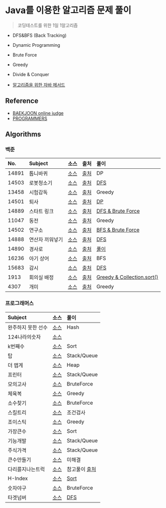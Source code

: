 # Java를 이용한 알고리즘 문제 풀이
> 코딩테스트를 위한 1일 1알고리즘

- DFS&BFS (Back Tracking)
- Dynamic Programming
- Brute Force
- Greedy
- Divide & Conquer

- [알고리즘을 위한 자바 메서드](https://github.com/gaki2745/Algorithm-with-Java/tree/master/JavaCollectionFramework)

## Reference

* [BAEKJOON online judge](https://www.acmicpc.net)
* [PROGRAMMERS](https://programmers.co.kr)


## Algorithms


### 백준

|No.|Subject|소스|출처|풀이|
|:---|:---|:---|:---|:---|
|14891|톱니바퀴|[소스](https://github.com/gaki2745/Algorithm-with-Java/blob/master/BaekJoon_14891/src/BaekJoon_14891.java)|[출처](https://www.acmicpc.net/problem/14891)|DP|
|14503|로봇청소기|[소스](https://github.com/gaki2745/Algorithm-with-Java/blob/master/BaekJoon_14503/src/Main.java)|[출처](https://www.acmicpc.net/problem/14503)|[DFS](https://github.com/gaki2745/Algorithm-with-Java/tree/master/BaekJoon_14503/src)|
|13458|시험감독|[소스](https://github.com/gaki2745/Algorithm-with-Java/blob/master/BaekJoon_13458/src/Main.java)|[출처](https://www.acmicpc.net/problem/13458)|Greedy|
|14501|퇴사|[소스](https://github.com/gaki2745/Algorithm-with-Java/blob/master/BaekJoon_14501/src/Main.java)|[출처](https://www.acmicpc.net/problem/14501)|[DP](https://github.com/gaki2745/Algorithm-with-Java/tree/master/BaekJoon_14501)|
|14889|스타트 링크|[소스](https://github.com/gaki2745/Algorithm-with-Java/blob/master/BaekJoon_14889/src/Main.java)|[출처](https://www.acmicpc.net/problem/14889)|[DFS & Brute Force](https://github.com/gaki2745/Algorithm-with-Java/tree/master/BaekJoon_14889)|
|11047|동전|[소스](https://github.com/gaki2745/Algorithm-with-Java/blob/master/BaekJoon_11047/src/Main.java)|[출처](https://www.acmicpc.net/problem/11047)|Greedy|
|14502|연구소|[소스](https://github.com/gaki2745/Algorithm-with-Java/blob/master/BaekJoon_14502/src/Main.java)|[출처](https://www.acmicpc.net/problem/14502)|[BFS & Brute Force](https://github.com/gaki2745/Algorithm-with-Java/tree/master/BaekJoon_14502)|
|14888|연산자 끼워넣기|[소스](https://github.com/gaki2745/Algorithm-with-Java/blob/master/BaekJoon_14888/src/Main.java)|[출처](https://www.acmicpc.net/problem/14888)|[DFS](https://github.com/gaki2745/Algorithm-with-Java/tree/master/BaekJoon_14888)|
|14890|경사로|[소스](https://github.com/gaki2745/Algorithm-with-Java/blob/master/BaekJoon_14890/src/Main.java)|[출처](https://www.acmicpc.net/problem/14890)|[풀이](https://github.com/gaki2745/Algorithm-with-Java/tree/master/BaekJoon_14890)|
|16236|아기 상어|[소스](https://github.com/gaki2745/Algorithm-with-Java/blob/master/BaekJoon_16236/src/Main.java)|[출처](https://www.acmicpc.net/problem/16236)|BFS|
|15683|감시|[소스](https://github.com/gaki2745/Algorithm-with-Java/blob/master/BaekJoon_15683/src/Main.java)|[출처](https://www.acmicpc.net/problem/15683)|[DFS](https://github.com/gaki2745/Algorithm-with-Java/blob/master/BaekJoon_15683)|
|1913|회의실 배정|[소스](https://github.com/gaki2745/Algorithm-with-Java/blob/master/BaekJoon_1913/src/Main.java)|[출처](https://www.acmicpc.net/problem/1913)|[Greedy & Collection.sort()](https://github.com/gaki2745/Algorithm-with-Java/tree/master/BaekJoon_1931)|
|4307|개미|[소스](https://github.com/gaki2745/Algorithm-with-Java/blob/master/BaekJoon_4307/src/Main.java)|[출처](https://www.acmicpc.net/problem/4307)|Greedy|

### 프로그래머스


|Subject|소스|풀이|
|:---|:---|:---|
|완주하지 못한 선수|[소스](https://github.com/gaki2745/Algorithm-with-Java/blob/master/Programmers_완주하지못한선수/src/Main.java)|Hash|
|124나라의숫자|[소스](https://github.com/gaki2745/Algorithm-with-Java/blob/master/Programmers_124나라의숫자수/src/Main.java)||
|k번째수|[소스](https://github.com/gaki2745/Algorithm-with-Java/blob/master/Programmers_k번째수/src/Main.java)|Sort|
|탑|[소스](https://github.com/gaki2745/Algorithm-with-Java/blob/master/Programmers_탑/src/Main.java)|Stack/Queue|
|더 맵게|[소스](https://github.com/gaki2745/Algorithm-with-Java/blob/master/Programmers_더맵게/src/Main.java)|Heap|
|프린터|[소스](https://github.com/gaki2745/Algorithm-with-Java/blob/master/Programmers_프린터/src/Main.java)|Stack/Queue|
|모의고사|[소스](https://github.com/gaki2745/Algorithm-with-Java/blob/master/Programmers_모의고사/src/Main.java)|BruteForce|
|체육복|[소스](https://github.com/gaki2745/Algorithm-with-Java/blob/master/Programmers_체육복/src/Main.java)|Greedy|
|소수찾기|[소스](https://github.com/gaki2745/Algorithm-with-Java/blob/master/Programmers_소수찾기/src/Main.java)|BruteForce|
|스킬트리|[소스](https://github.com/gaki2745/Algorithm-with-Java/blob/master/Programmers_스킬트리/src/Main.java)|조건검사|
|조이스틱|[소스](https://github.com/gaki2745/Algorithm-with-Java/blob/master/Programmers_조이스틱/src/Main.java)|Greedy|
|가장큰수|[소스](https://github.com/gaki2745/Algorithm-with-Java/blob/master/Programmers_가장큰수/src/Main.java)|Sort|
|기능개발|[소스](https://github.com/gaki2745/Algorithm-with-Java/blob/master/Programmers_기능개발/src/Main.java)|Stack/Queue|
|주식가격|[소스](https://github.com/gaki2745/Algorithm-with-Java/blob/master/Programmers_주식가격/src/Main.java)|Stack/Queue|
|큰수만들기|[소스](https://github.com/gaki2745/Algorithm-with-Java/blob/master/Programmers_큰수만들기/src/Main.java)|미해결|
|다리를지나는트럭|[소스](https://github.com/gaki2745/Algorithm-with-Java/blob/master/Programmers_다리를지나는트럭/src/Main.java)|참고풀이 [출처](https://github.com/gaki2745/Algorithm-with-Java/blob/master/Programmers_큰수만들기/src/Main.java)|
|H-Index|[소스](https://github.com/gaki2745/Algorithm-with-Java/tree/master/Programmers_H-index/src/Main.java)|[Sort](https://github.com/gaki2745/Algorithm-with-Java/tree/master/Programmers_H-index)|
|숫자야구|[소스](https://github.com/gaki2745/Algorithm-with-Java/tree/master/Programmers_숫자야구/src/Main.java)|BruteForce|
|타겟넘버|[소스](https://github.com/gaki2745/Algorithm-with-Java/blob/master/Programmers_타겟넘버/src/Solution.java)|[DFS](https://github.com/gaki2745/Algorithm-with-Java/tree/master/Programmers_타겟넘버)|
